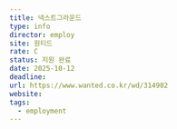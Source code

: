 ```yaml
---
title: 넥스트그라운드
type: info
director: employ
site: 원티드
rate: C
status: 지원 완료
date: 2025-10-12
deadline:
url: https://www.wanted.co.kr/wd/314902
website:
tags:
  - employment
---
```







